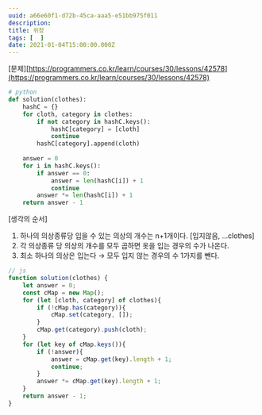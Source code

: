 ```yaml
---
uuid: a66e60f1-d72b-45ca-aaa5-e51bb975f011
description: 
title: 위장
tags: [  ]
date: 2021-01-04T15:00:00.000Z
---
```








[문제][https://programmers.co.kr/learn/courses/30/lessons/42578](https://programmers.co.kr/learn/courses/30/lessons/42578)

```python
# python
def solution(clothes):
    hashC = {}
    for cloth, category in clothes:
        if not category in hashC.keys():
            hashC[category] = [cloth]
            continue
        hashC[category].append(cloth)
        
    answer = 0
    for i in hashC.keys():
        if answer == 0:
            answer = len(hashC[i]) + 1
            continue
        answer *= len(hashC[i]) + 1
    return answer - 1
```

[생각의 순서]

1. 하나의 의상종류당 입을 수 있는 의상의 개수는 n+1개이다. [입지않음, ...clothes]
2. 각 의상종류 당 의상의 개수를 모두 곱하면 옷을 입는 경우의 수가 나온다.
3. 최소 하나의 의상은 입는다 → 모두 입지 않는 경우의 수 1가지를 뺀다.

```jsx
// js
function solution(clothes) {
    let answer = 0;
    const cMap = new Map();
    for (let [cloth, category] of clothes){
        if (!cMap.has(category)){
            cMap.set(category, []);
        }
        cMap.get(category).push(cloth);
    }
    for (let key of cMap.keys()){
        if (!answer){
            answer = cMap.get(key).length + 1;
            continue;
        }
        answer *= cMap.get(key).length + 1;
    }
    return answer - 1;
}
```